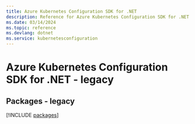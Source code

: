 ```yaml
---
title: Azure Kubernetes Configuration SDK for .NET
description: Reference for Azure Kubernetes Configuration SDK for .NET
ms.date: 03/14/2024
ms.topic: reference
ms.devlang: dotnet
ms.service: kubernetesconfiguration
---
```

# Azure Kubernetes Configuration SDK for .NET - legacy
## Packages - legacy
[!INCLUDE [packages](kubernetes-configuration-index.md)]